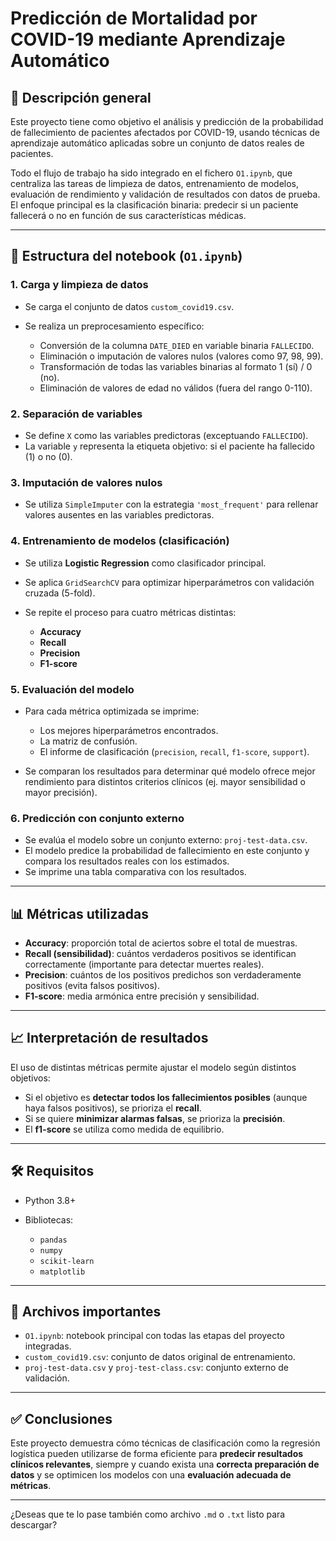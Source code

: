 # Predicción de Mortalidad por COVID-19 mediante Aprendizaje Automático

## 📄 Descripción general

Este proyecto tiene como objetivo el análisis y predicción de la probabilidad de fallecimiento de pacientes afectados por COVID-19, usando técnicas de aprendizaje automático aplicadas sobre un conjunto de datos reales de pacientes.

Todo el flujo de trabajo ha sido integrado en el fichero `O1.ipynb`, que centraliza las tareas de limpieza de datos, entrenamiento de modelos, evaluación de rendimiento y validación de resultados con datos de prueba. El enfoque principal es la clasificación binaria: predecir si un paciente fallecerá o no en función de sus características médicas.

---

## 📁 Estructura del notebook (`O1.ipynb`)

### 1. **Carga y limpieza de datos**

* Se carga el conjunto de datos `custom_covid19.csv`.
* Se realiza un preprocesamiento específico:

  * Conversión de la columna `DATE_DIED` en variable binaria `FALLECIDO`.
  * Eliminación o imputación de valores nulos (valores como 97, 98, 99).
  * Transformación de todas las variables binarias al formato 1 (sí) / 0 (no).
  * Eliminación de valores de edad no válidos (fuera del rango 0-110).

### 2. **Separación de variables**

* Se define `X` como las variables predictoras (exceptuando `FALLECIDO`).
* La variable `y` representa la etiqueta objetivo: si el paciente ha fallecido (1) o no (0).

### 3. **Imputación de valores nulos**

* Se utiliza `SimpleImputer` con la estrategia `'most_frequent'` para rellenar valores ausentes en las variables predictoras.

### 4. **Entrenamiento de modelos (clasificación)**

* Se utiliza **Logistic Regression** como clasificador principal.
* Se aplica `GridSearchCV` para optimizar hiperparámetros con validación cruzada (5-fold).
* Se repite el proceso para cuatro métricas distintas:

  * **Accuracy**
  * **Recall**
  * **Precision**
  * **F1-score**

### 5. **Evaluación del modelo**

* Para cada métrica optimizada se imprime:

  * Los mejores hiperparámetros encontrados.
  * La matriz de confusión.
  * El informe de clasificación (`precision`, `recall`, `f1-score`, `support`).
* Se comparan los resultados para determinar qué modelo ofrece mejor rendimiento para distintos criterios clínicos (ej. mayor sensibilidad o mayor precisión).

### 6. **Predicción con conjunto externo**

* Se evalúa el modelo sobre un conjunto externo: `proj-test-data.csv`.
* El modelo predice la probabilidad de fallecimiento en este conjunto y compara los resultados reales con los estimados.
* Se imprime una tabla comparativa con los resultados.

---

## 📊 Métricas utilizadas

* **Accuracy**: proporción total de aciertos sobre el total de muestras.
* **Recall (sensibilidad)**: cuántos verdaderos positivos se identifican correctamente (importante para detectar muertes reales).
* **Precision**: cuántos de los positivos predichos son verdaderamente positivos (evita falsos positivos).
* **F1-score**: media armónica entre precisión y sensibilidad.

---

## 📈 Interpretación de resultados

El uso de distintas métricas permite ajustar el modelo según distintos objetivos:

* Si el objetivo es **detectar todos los fallecimientos posibles** (aunque haya falsos positivos), se prioriza el **recall**.
* Si se quiere **minimizar alarmas falsas**, se prioriza la **precisión**.
* El **f1-score** se utiliza como medida de equilibrio.

---

## 🛠️ Requisitos

* Python 3.8+
* Bibliotecas:

  * `pandas`
  * `numpy`
  * `scikit-learn`
  * `matplotlib`

---

## 📂 Archivos importantes

* `O1.ipynb`: notebook principal con todas las etapas del proyecto integradas.
* `custom_covid19.csv`: conjunto de datos original de entrenamiento.
* `proj-test-data.csv` y `proj-test-class.csv`: conjunto externo de validación.

---

## ✅ Conclusiones

Este proyecto demuestra cómo técnicas de clasificación como la regresión logística pueden utilizarse de forma eficiente para **predecir resultados clínicos relevantes**, siempre y cuando exista una **correcta preparación de datos** y se optimicen los modelos con una **evaluación adecuada de métricas**.

---

¿Deseas que te lo pase también como archivo `.md` o `.txt` listo para descargar?
